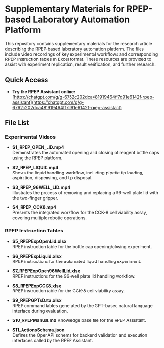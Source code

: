 # Supplementary Materials for RPEP-based Laboratory Automation Platform

This repository contains supplementary materials for the research article describing the RPEP-based laboratory automation platform. The files include video recordings of key experimental workflows and corresponding RPEP instruction tables in Excel format. These resources are provided to assist with experiment replication, result verification, and further research.
## Quick Access

- **Try the RPEP Assistant online:**  
  [https://chatgpt.com/g/g-6762c202dca481919464ff7d91e6142f-rpep-assistant](https://chatgpt.com/g/g-6762c202dca481919464ff7d91e6142f-rpep-assistant)

## File List

### Experimental Videos

- **S1_RPEP_OPEN_LID.mp4**  
  Demonstrates the automated opening and closing of reagent bottle caps using the RPEP platform.

- **S2_RPEP_LIQUID.mp4**  
  Shows the liquid handling workflow, including pipette tip loading, aspiration, dispensing, and tip disposal.

- **S3_RPEP_96WELL_LID.mp4**  
  Illustrates the process of removing and replacing a 96-well plate lid with the two-finger gripper.

- **S4_RPEP_CCK8.mp4**  
  Presents the integrated workflow for the CCK-8 cell viability assay, covering multiple robotic operations.

### RPEP Instruction Tables

- **S5_RPEPExpOpenLid.xlsx**  
  RPEP instruction table for the bottle cap opening/closing experiment.

- **S6_RPEPExpLiquid.xlsx**  
  RPEP instructions for the automated liquid handling experiment.

- **S7_RPEPExpOpen96WellLid.xlsx**  
  RPEP instructions for the 96-well plate lid handling workflow.

- **S8_RPEPExpCCK8.xlsx**  
  RPEP instruction table for the CCK-8 cell viability assay.

- **S9_RPEPGPTsData.xlsx**  
  RPEP command tables generated by the GPT-based natural language interface during evaluation.

- **S10_RPEPManual.md**
  Knowledge base file for the RPEP Assistant.

- **S11_ActionsSchema.json**  
  Defines the OpenAPI schema for backend validation and execution interfaces called by the RPEP Assistant.